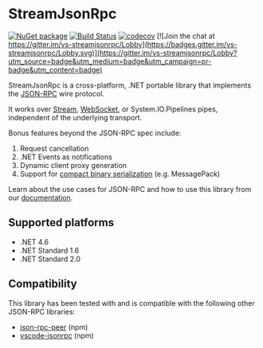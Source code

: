# StreamJsonRpc

[![NuGet package](https://img.shields.io/nuget/v/StreamJsonRpc.svg)](https://nuget.org/packages/StreamJsonRpc)
[![Build Status](https://dev.azure.com/azure-public/vside/_apis/build/status/vs-streamjsonrpc)](https://dev.azure.com/azure-public/vside/_build/latest?definitionId=13)
[![codecov](https://codecov.io/gh/Microsoft/vs-streamjsonrpc/branch/master/graph/badge.svg)](https://codecov.io/gh/Microsoft/vs-streamjsonrpc)
[![Join the chat at https://gitter.im/vs-streamjsonrpc/Lobby](https://badges.gitter.im/vs-streamjsonrpc/Lobby.svg)](https://gitter.im/vs-streamjsonrpc/Lobby?utm_source=badge&utm_medium=badge&utm_campaign=pr-badge&utm_content=badge)

StreamJsonRpc is a cross-platform, .NET portable library that implements the
[JSON-RPC][JSONRPC] wire protocol.

It works over [Stream](https://docs.microsoft.com/en-us/dotnet/api/system.io.stream), [WebSocket](https://docs.microsoft.com/en-us/dotnet/api/system.net.websockets.websocket), or System.IO.Pipelines pipes, independent of the underlying transport.

Bonus features beyond the JSON-RPC spec include:

1. Request cancellation
1. .NET Events as notifications
1. Dynamic client proxy generation
1. Support for [compact binary serialization](doc/extensibility.md) (e.g. MessagePack)

Learn about the use cases for JSON-RPC and how to use this library from our [documentation](doc/index.md).

## Supported platforms

* .NET 4.6
* .NET Standard 1.6
* .NET Standard 2.0

## Compatibility

This library has been tested with and is compatible with the following other
JSON-RPC libraries:

* [json-rpc-peer][json-rpc-peer] (npm)
* [vscode-jsonrpc][vscode-jsonrpc] (npm)

[JSONRPC]: http://jsonrpc.org/
[json-rpc-peer]: https://www.npmjs.com/package/json-rpc-peer
[vscode-jsonrpc]: https://www.npmjs.com/package/vscode-jsonrpc
